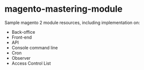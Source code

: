 # magento-mastering-module
Sample magento 2 module resources, including implementation on:

- Back-office
- Front-end
- API
- Console command line
- Cron
- Observer
- Access Control List
